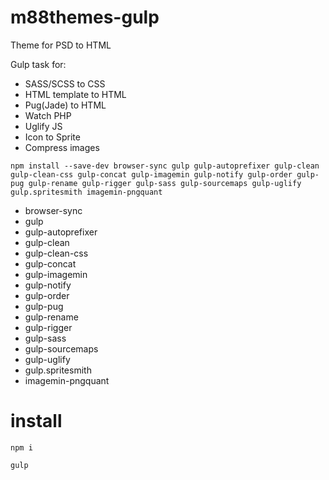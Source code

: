 # m88themes-gulp
Theme for PSD to HTML 

Gulp task for:
* SASS/SCSS to CSS
* HTML template to HTML
* Pug(Jade) to HTML
* Watch PHP
* Uglify JS
* Icon to Sprite
* Compress images

`npm install --save-dev browser-sync gulp gulp-autoprefixer gulp-clean gulp-clean-css gulp-concat gulp-imagemin gulp-notify gulp-order gulp-pug gulp-rename gulp-rigger gulp-sass gulp-sourcemaps gulp-uglify gulp.spritesmith imagemin-pngquant`

* browser-sync
* gulp
* gulp-autoprefixer
* gulp-clean
* gulp-clean-css
* gulp-concat
* gulp-imagemin
* gulp-notify
* gulp-order
* gulp-pug
* gulp-rename
* gulp-rigger
* gulp-sass
* gulp-sourcemaps
* gulp-uglify
* gulp.spritesmith
* imagemin-pngquant

# install

`npm i`

`gulp`

